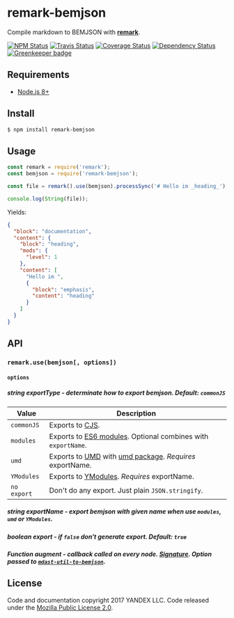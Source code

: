 # remark-bemjson
Compile markdown to BEMJSON with [**remark**](https://github.com/wooorm/remark).

[![NPM Status][npm-img]][npm]
[![Travis Status][test-img]][travis]
[![Coverage Status][coverage-img]][coveralls]
[![Dependency Status][dependency-img]][david]
[![Greenkeeper badge][greenkeeper-img]][greenkeeper]

[npm]:            https://www.npmjs.org/package/remark-bemjson
[npm-img]:        https://img.shields.io/npm/v/remark-bemjson.svg

[travis]:         https://travis-ci.org/birhoff/remark-bemjson
[test-img]:       https://img.shields.io/travis/birhoff/remark-bemjson.svg?label=tests

[coveralls]:      https://coveralls.io/r/birhoff/remark-bemjson
[coverage-img]:   https://img.shields.io/coveralls/birhoff/remark-bemjson.svg

[david]:          https://david-dm.org/birhoff/remark-bemjson
[dependency-img]: http://img.shields.io/david/birhoff/remark-bemjson.svg

[greenkeeper]:    https://greenkeeper.io/
[greenkeeper-img]:https://badges.greenkeeper.io/birhoff/remark-bemjson.svg

## Requirements

* [Node.js 8+](https://nodejs.org/en/)

## Install

```sh
$ npm install remark-bemjson
```

## Usage

```js
const remark = require('remark');
const bemjson = require('remark-bemjson');

const file = remark().use(bemjson).processSync('# Hello im _heading_');

console.log(String(file));
```
Yields: 
```json
{
  "block": "documentation",
  "content": {
    "block": "heading",
    "mods": {
      "level": 1
    },
    "content": [
      "Hello im ",
      {
        "block": "emphasis",
        "content": "heading"
      }
    ]
  }
}
```

## API

### `remark.use(bemjson[, options])`

#### `options`

##### *string* exportType - determinate how to export bemjson. Default: `commonJS`

Value      | Description
-----------|------------
`commonJS` | Exports to [CJS](https://nodejs.org/docs/latest/api/modules.html#modules_modules).
`modules`  | Exports to [ES6 modules](https://developer.mozilla.org/docs/Web/JavaScript/Reference/Statements/export). Optional combines with `exportName`. 
`umd`      | Exports to [UMD](https://github.com/umdjs/umd) with [umd package](https://github.com/ForbesLindesay/umd). *Requires* exportName.
`YModules` | Exports to [YModules](https://github.com/ymaps/modules). *Requires* exportName.
`no export`| Don't do any export. Just plain `JSON.stringify`.

##### *string* exportName - export bemjson with given name when use `modules`, `umd` or `YModules`.

##### *boolean* export - if `false` don't generate export. Default: `true` 

##### *Function* augment - callback called on every node. [Signature](https://github.com/birhoff/mdast-util-to-bemjson#augmentbemnodebemnode-important-must-return-bemnode). Option passed to [`mdast-util-to-bemjson`](https://github.com/birhoff/mdast-util-to-bemjson).


License
-------

Code and documentation copyright 2017 YANDEX LLC. Code released under the [Mozilla Public License 2.0](LICENSE.txt).
